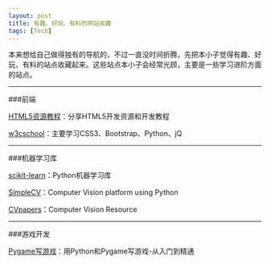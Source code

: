 ```yaml
---
layout: post
title: 有趣、好玩、有料的网站收藏
tags: [Tech]
---
```


本来想给自己做得独有的导航的，不过一直没时间折腾，先把本小子觉得有趣、好玩、有料的站点收藏起来。这些站点本小子会经常光顾，主要是一些学习进阶方面的站点。

---

###前端

[HTML5资源教程](http://www.html5tricks.com/)：分享HTML5开发资源和开发教程

[w3cschool](http://www.w3cschool.cc/)：主要学习CSS3、Bootstrap、Python、jQ

---

###机器学习库

[scikit-learn](http://scikit-learn.org/stable/)：Python机器学习库

[SimpleCV](http://simplecv.org/)：Computer Vision platform using Python

[CVpapers](http://www.cvpapers.com/index.html)：Computer Vision Resource

---

###游戏开发

[Pygame写游戏](http://eyehere.net/2011/python-pygame-novice-professional-index/)：用Python和Pygame写游戏-从入门到精通
